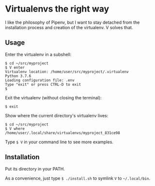 # Virtualenvs the right way #

I like the philosophy of Pipenv, but I want to stay detached from the installation process and creation of the virtualenv. V solves that.


## Usage ##

Enter the virtualenv in a subshell:

```
$ cd ~/src/myproject
$ V enter
Virtualenv location: /home/user/src/myproject/.virtualenv
Python 3.7.6
Loading configuration file: .env
Type "exit" or press CTRL-D to exit
$ 
```


Exit the virtualenv (without closing the terminal):

```
$ exit
```


Show where the current directory's virtualenv lives:

```
$ cd ~/src/myproject
$ V where
/home/user/.local/share/virtualenvs/myproject_831ce98
```


Type `$ V` in your command line to see more examples.


## Installation

Put its directory in your PATH.

As a convenience, just type `$ ./install.sh` to symlink `V` to `~/.local/bin`.
